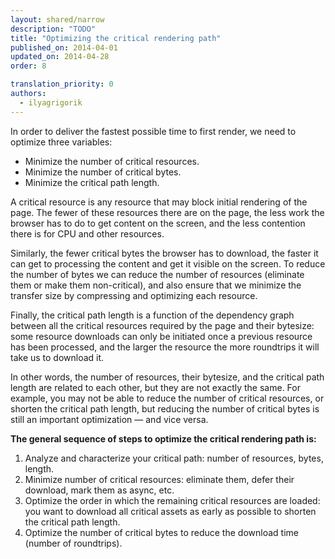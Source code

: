 ```yaml
---
layout: shared/narrow
description: "TODO"
title: "Optimizing the critical rendering path"
published_on: 2014-04-01
updated_on: 2014-04-28
order: 8

translation_priority: 0
authors:
  - ilyagrigorik
---
```


<p class="intro">
  In order to deliver the fastest possible time to first render, we need 
  to optimize three variables:

  <ul>
    <li>Minimize the number of critical resources.</li>
    <li>Minimize the number of critical bytes.</li>
    <li>Minimize the critical path length.</li>
  </ul>
</p>


A critical resource is any resource that may block initial rendering of the page. The fewer of these resources there are on the page, the less work the browser has to do to get content on the screen, and the less contention there is for CPU and other resources.

Similarly, the fewer critical bytes the browser has to download, the faster it can get to processing the content and get it visible on the screen. To reduce the number of bytes we can reduce the number of resources (eliminate them or make them non-critical), and also ensure that we minimize the transfer size by compressing and optimizing each resource.

Finally, the critical path length is a function of the dependency graph between all the critical resources required by the page and their bytesize: some resource downloads can only be initiated once a previous resource has been processed, and the larger the resource the more roundtrips it will take us to download it.

In other words, the number of resources, their bytesize, and the critical path length are related to each other, but they are not exactly the same. For example, you may not be able to reduce the number of critical resources, or shorten the critical path length, but reducing the number of critical bytes is still an important optimization &mdash; and vice versa.

**The general sequence of steps to optimize the critical rendering path is:**

1. Analyze and characterize your critical path: number of resources, bytes, length.
1. Minimize number of critical resources: eliminate them, defer their download, mark them as async, etc.
1. Optimize the order in which the remaining critical resources are loaded: you want to download all critical assets as early as possible to shorten the critical path length.
1. Optimize the number of critical bytes to reduce the download time (number of roundtrips).

